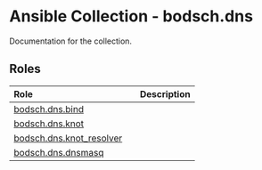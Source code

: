 # Ansible Collection - bodsch.dns

Documentation for the collection.

## Roles

| Role                                                                       | | Description |
|:---------------------------------------------------------------------------| :---- | :---- |
| [bodsch.dns.bind](./roles/bind/README.md)           |       |       |
| [bodsch.dns.knot](./roles/knot/README.md)           |       |       |
| [bodsch.dns.knot_resolver](./roles/knot_resolver/README.md)           |       |       |
| [bodsch.dns.dnsmasq](./roles/dnsmasq/README.md)           |       |       |
